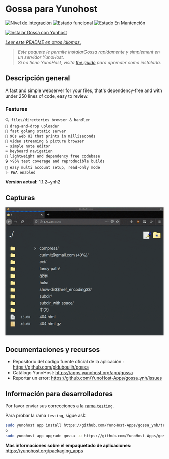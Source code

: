 <!--
Este archivo README esta generado automaticamente<https://github.com/YunoHost/apps/tree/master/tools/readme_generator>
No se debe editar a mano.
-->

# Gossa para Yunohost

[![Nivel de integración](https://apps.yunohost.org/badge/integration/gossa)](https://ci-apps.yunohost.org/ci/apps/gossa/)
![Estado funcional](https://apps.yunohost.org/badge/state/gossa)
![Estado En Mantención](https://apps.yunohost.org/badge/maintained/gossa)

[![Instalar Gossa con Yunhost](https://install-app.yunohost.org/install-with-yunohost.svg)](https://install-app.yunohost.org/?app=gossa)

*[Leer este README en otros idiomas.](./ALL_README.md)*

> *Este paquete le permite instalarGossa rapidamente y simplement en un servidor YunoHost.*  
> *Si no tiene YunoHost, visita [the guide](https://yunohost.org/install) para aprender como instalarla.*

## Descripción general

A fast and simple webserver for your files, that's dependency-free and with under 250 lines of code, easy to review.

### Features

    🔍 files/directories browser & handler
    📩 drag-and-drop uploader
    🥂 fast golang static server
    💾 90s web UI that prints in milliseconds
    📸 video streaming & picture browser
    ✍️ simple note editor
    ⌨️ keyboard navigation
    🚀 lightweight and dependency free codebase
    🔒 >95% test coverage and reproducible builds
    💑 easy multi account setup, read-only mode
    ✨ PWA enabled


**Versión actual:** 1.1.2~ynh2

## Capturas

![Captura de Gossa](./doc/screenshots/screenshot.png)

## Documentaciones y recursos

- Repositorio del código fuente oficial de la aplicación : <https://github.com/pldubouilh/gossa>
- Catálogo YunoHost: <https://apps.yunohost.org/app/gossa>
- Reportar un error: <https://github.com/YunoHost-Apps/gossa_ynh/issues>

## Información para desarrolladores

Por favor enviar sus correcciones a la [rama `testing`](https://github.com/YunoHost-Apps/gossa_ynh/tree/testing).

Para probar la rama `testing`, sigue asÍ:

```bash
sudo yunohost app install https://github.com/YunoHost-Apps/gossa_ynh/tree/testing --debug
o
sudo yunohost app upgrade gossa -u https://github.com/YunoHost-Apps/gossa_ynh/tree/testing --debug
```

**Mas informaciones sobre el empaquetado de aplicaciones:** <https://yunohost.org/packaging_apps>
